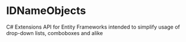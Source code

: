 # IDNameObjects
C# Extensions API for Entity Frameworks intended to simplify usage of drop-down lists, comboboxes and alike
